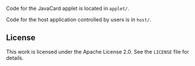 Code for the JavaCard applet is located in `applet/`.

Code for the host application controlled by users is in `host/`.

## License

This work is licensed under the Apache License 2.0. See the `LICENSE` file for details.
